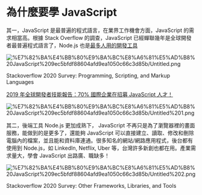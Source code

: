 # 為什麼要學 JavaScript

其一，JavaScript 是最普遍的程式語言，在業界工作機會方面，JavaScript 的需求相當高。根據 Stack Overflow 的調查，JavaScript 已經蟬聯幾年是全球開發者最普遍程式語言了，Node.js 也是[最多人用的開發工具](https://insights.stackoverflow.com/survey/2019)

![%E7%82%BA%E4%BB%80%E9%BA%BC%E8%A6%81%E5%AD%B8%20JavaScript%209ec5bfdf88604afd9ea1050c66c3d85b/Untitled.png](%E7%82%BA%E4%BB%80%E9%BA%BC%E8%A6%81%E5%AD%B8%20JavaScript%209ec5bfdf88604afd9ea1050c66c3d85b/Untitled.png)

Stackoverflow 2020 Survey: Programming, Scripting, and Markup Languages

[2019 年全球開發者技能報告：70% 國際企業在招募 JavaScript 人才！](https://tw.alphacamp.co/blog/2019-3-28-global-developer-hiring-trend-javascript)

![%E7%82%BA%E4%BB%80%E9%BA%BC%E8%A6%81%E5%AD%B8%20JavaScript%209ec5bfdf88604afd9ea1050c66c3d85b/Untitled%201.png](%E7%82%BA%E4%BB%80%E9%BA%BC%E8%A6%81%E5%AD%B8%20JavaScript%209ec5bfdf88604afd9ea1050c66c3d85b/Untitled%201.png)

其二，後端工具 Node.js 更加成熟下， JavaScript 不再只是為了瀏覽器裡的畫面服務，能做到的是更多了，還能夠 JavaScript 可以直接建立、讀取、修改和刪除電腦內的檔案，並且能和資料庫連通。很多知名的網站/網路應用程式，後台都有使用到 Node.js，如 LinkedIn, Netflix, Uber 等，台灣許多新創也都在用。產業需求量大，學會 JavaScript 出路廣、職缺多！

![%E7%82%BA%E4%BB%80%E9%BA%BC%E8%A6%81%E5%AD%B8%20JavaScript%209ec5bfdf88604afd9ea1050c66c3d85b/Untitled%202.png](%E7%82%BA%E4%BB%80%E9%BA%BC%E8%A6%81%E5%AD%B8%20JavaScript%209ec5bfdf88604afd9ea1050c66c3d85b/Untitled%202.png)

Stackoverflow 2020 Survey: Other Frameworks, Libraries, and Tools